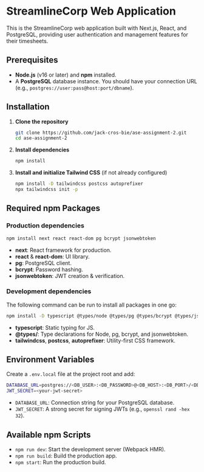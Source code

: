 # StreamlineCorp Web Application

This is the StreamlineCorp web application built with Next.js, React, and PostgreSQL, providing user authentication and management features for their timesheets.

## Prerequisites

- **Node.js** (v16 or later) and **npm** installed.
- A **PostgreSQL** database instance. You should have your connection URL (e.g., `postgres://user:pass@host:port/dbname`).

## Installation

1. **Clone the repository**

   ```bash
   git clone https://github.com/jack-cros-bie/ase-assignment-2.git
   cd ase-assignment-2
   ```

2. **Install dependencies**

   ```bash
   npm install
   ```

3. **Install and initialize Tailwind CSS** (if not already configured)

   ```bash
   npm install -D tailwindcss postcss autoprefixer
   npx tailwindcss init -p
   ```

## Required npm Packages

### Production dependencies

```bash
npm install next react react-dom pg bcrypt jsonwebtoken
```

- **next**: React framework for production.
- **react** & **react-dom**: UI library.
- **pg**: PostgreSQL client.
- **bcrypt**: Password hashing.
- **jsonwebtoken**: JWT creation & verification.

### Development dependencies
The following command can be run to install all packages in one go:
```bash
npm install -D typescript @types/node @types/pg @types/bcrypt @types/jsonwebtoken tailwindcss postcss autoprefixer
```

- **typescript**: Static typing for JS.
- **@types/**: Type declarations for Node, pg, bcrypt, and jsonwebtoken.
- **tailwindcss**, **postcss**, **autoprefixer**: Utility-first CSS framework.

## Environment Variables

Create a `.env.local` file at the project root and add:

```bash
DATABASE_URL=postgres://<DB_USER>:<DB_PASSWORD>@<DB_HOST>:<DB_PORT>/<DB_NAME>
JWT_SECRET=<your-jwt-secret>
```

- `DATABASE_URL`: Connection string for your PostgreSQL database.
- `JWT_SECRET`: A strong secret for signing JWTs (e.g., `openssl rand -hex 32`).

## Available npm Scripts

- `npm run dev`: Start the development server (Webpack HMR).
- `npm run build`: Build the production app.
- `npm start`: Run the production build.

